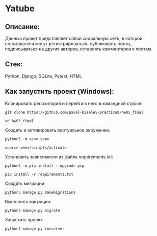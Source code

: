 # Yatube

## Описание:

Данный проект представляет собой социальную сеть, в которой пользователи могут регистрироваться, публиковать посты, подписываться на других авторов, оставлять комментарии к постам.

## Стек:

Python, Django, SQLite, Pytest, HTML

## Как запустить проект (Windows):

Клонировать репозиторий и перейти в него в командной строке:

```
git clone https://github.com/pavel-kiselev-practicum/hw05_final
```

```
cd hw05_final
```

Cоздать и активировать виртуальное окружение:

```
python3 -m venv venv
```

```
source venv/scripts/activate
```

Установить зависимости из файла requirements.txt:

```
python3 -m pip install --upgrade pip
```

```
pip install -r requirements.txt
```

Создать миграции:

```
python3 manage.py makemigrations
```

Выполнить миграции:

```
python3 manage.py migrate
```

Запустить проект:

```
python3 manage.py runserver
